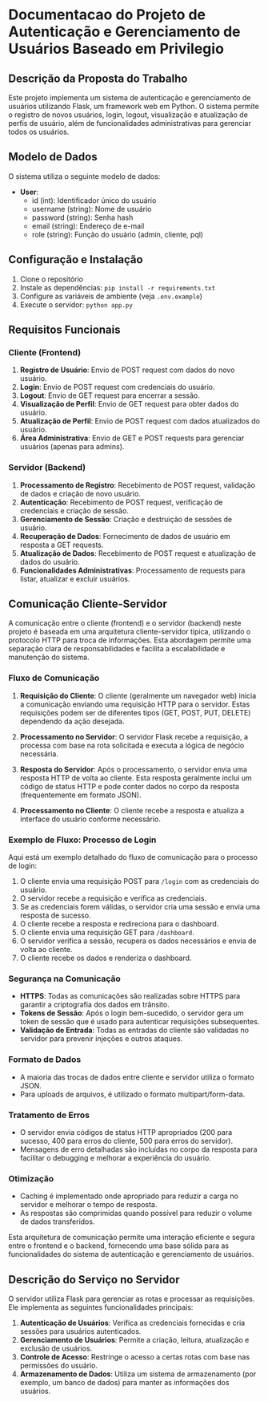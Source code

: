 # Documentacao do Projeto de Autenticação e Gerenciamento de Usuários Baseado em Privilegio

## Descrição da Proposta do Trabalho

Este projeto implementa um sistema de autenticação e gerenciamento de usuários utilizando Flask, um framework web em Python. O sistema permite o registro de novos usuários, login, logout, visualização e atualização de perfis de usuário, além de funcionalidades administrativas para gerenciar todos os usuários.

## Modelo de Dados

O sistema utiliza o seguinte modelo de dados:

- **User**:
  - id (int): Identificador único do usuário
  - username (string): Nome de usuário
  - password (string): Senha hash
  - email (string): Endereço de e-mail
  - role (string): Função do usuário (admin, cliente, pql)

## Configuração e Instalação

1. Clone o repositório
2. Instale as dependências: `pip install -r requirements.txt`
3. Configure as variáveis de ambiente (veja `.env.example`)
4. Execute o servidor: `python app.py`

## Requisitos Funcionais

### Cliente (Frontend)

1. **Registro de Usuário**: Envio de POST request com dados do novo usuário.
2. **Login**: Envio de POST request com credenciais do usuário.
3. **Logout**: Envio de GET request para encerrar a sessão.
4. **Visualização de Perfil**: Envio de GET request para obter dados do usuário.
5. **Atualização de Perfil**: Envio de POST request com dados atualizados do usuário.
6. **Área Administrativa**: Envio de GET e POST requests para gerenciar usuários (apenas para admins).

### Servidor (Backend)

1. **Processamento de Registro**: Recebimento de POST request, validação de dados e criação de novo usuário.
2. **Autenticação**: Recebimento de POST request, verificação de credenciais e criação de sessão.
3. **Gerenciamento de Sessão**: Criação e destruição de sessões de usuário.
4. **Recuperação de Dados**: Fornecimento de dados de usuário em resposta a GET requests.
5. **Atualização de Dados**: Recebimento de POST request e atualização de dados do usuário.
6. **Funcionalidades Administrativas**: Processamento de requests para listar, atualizar e excluir usuários.


## Comunicação Cliente-Servidor

A comunicação entre o cliente (frontend) e o servidor (backend) neste projeto é baseada em uma arquitetura cliente-servidor típica, utilizando o protocolo HTTP para troca de informações. Esta abordagem permite uma separação clara de responsabilidades e facilita a escalabilidade e manutenção do sistema.

### Fluxo de Comunicação

1. **Requisição do Cliente**: O cliente (geralmente um navegador web) inicia a comunicação enviando uma requisição HTTP para o servidor. Estas requisições podem ser de diferentes tipos (GET, POST, PUT, DELETE) dependendo da ação desejada.

2. **Processamento no Servidor**: O servidor Flask recebe a requisição, a processa com base na rota solicitada e executa a lógica de negócio necessária.

3. **Resposta do Servidor**: Após o processamento, o servidor envia uma resposta HTTP de volta ao cliente. Esta resposta geralmente inclui um código de status HTTP e pode conter dados no corpo da resposta (frequentemente em formato JSON).

4. **Processamento no Cliente**: O cliente recebe a resposta e atualiza a interface do usuário conforme necessário.

### Exemplo de Fluxo: Processo de Login

Aqui está um exemplo detalhado do fluxo de comunicação para o processo de login:

1. O cliente envia uma requisição POST para `/login` com as credenciais do usuário.
2. O servidor recebe a requisição e verifica as credenciais.
3. Se as credenciais forem válidas, o servidor cria uma sessão e envia uma resposta de sucesso.
4. O cliente recebe a resposta e redireciona para o dashboard.
5. O cliente envia uma requisição GET para `/dashboard`.
6. O servidor verifica a sessão, recupera os dados necessários e envia de volta ao cliente.
7. O cliente recebe os dados e renderiza o dashboard.

### Segurança na Comunicação

- **HTTPS**: Todas as comunicações são realizadas sobre HTTPS para garantir a criptografia dos dados em trânsito.
- **Tokens de Sessão**: Após o login bem-sucedido, o servidor gera um token de sessão que é usado para autenticar requisições subsequentes.
- **Validação de Entrada**: Todas as entradas do cliente são validadas no servidor para prevenir injeções e outros ataques.

### Formato de Dados

- A maioria das trocas de dados entre cliente e servidor utiliza o formato JSON.
- Para uploads de arquivos, é utilizado o formato multipart/form-data.

### Tratamento de Erros

- O servidor envia códigos de status HTTP apropriados (200 para sucesso, 400 para erros do cliente, 500 para erros do servidor).
- Mensagens de erro detalhadas são incluídas no corpo da resposta para facilitar o debugging e melhorar a experiência do usuário.

### Otimização

- Caching é implementado onde apropriado para reduzir a carga no servidor e melhorar o tempo de resposta.
- As respostas são comprimidas quando possível para reduzir o volume de dados transferidos.

Esta arquitetura de comunicação permite uma interação eficiente e segura entre o frontend e o backend, fornecendo uma base sólida para as funcionalidades do sistema de autenticação e gerenciamento de usuários.

## Descrição do Serviço no Servidor

O servidor utiliza Flask para gerenciar as rotas e processar as requisições. Ele implementa as seguintes funcionalidades principais:

1. **Autenticação de Usuários**: Verifica as credenciais fornecidas e cria sessões para usuários autenticados.
2. **Gerenciamento de Usuários**: Permite a criação, leitura, atualização e exclusão de usuários.
3. **Controle de Acesso**: Restringe o acesso a certas rotas com base nas permissões do usuário.
4. **Armazenamento de Dados**: Utiliza um sistema de armazenamento (por exemplo, um banco de dados) para manter as informações dos usuários.
